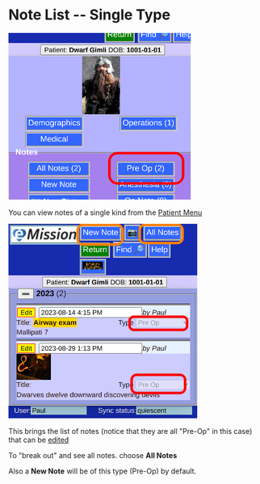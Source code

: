 # Note List -- Single Type

![](images/NoteListCategory.png)

You can view notes of a single kind from the [Patient Menu](PatientPhoto.html)

![](images/NoteListCategory2.png)

This brings the list of notes (notice that they are all "Pre-Op" in this case) that can be [edited](NoteEdit.html)

To "break out" and see all notes. choose **All Notes**

Also a **New Note** will be of this type (Pre-Op) by default.
